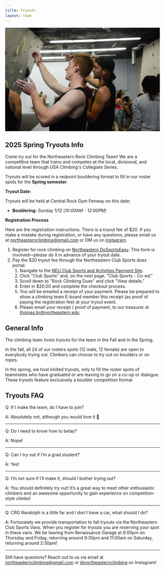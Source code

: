 ```yaml
---
title: Tryouts
layout: team
---
```

![Two climbers discuss beta](/images/beta.jpg)

## 2025 Spring Tryouts Info

Come try out for the Northeastern Rock Climbing Team!
We are a competitive team that trains and competes at the local, divisional, and national level through USA Climbing's Collegiate Series.

Tryouts will be scored in a redpoint bouldering format to fill in our roster spots for the **Spring semester**. 

**Tryout Date:**       

Tryouts will be held at Central Rock Gym Fenway on this date:
* **Bouldering:** Sunday 1/12 (_10:00AM - 12:00PM_) 

**Registration Process**

Here are the registration instructions. There is a tryout fee of $20. If you make a mistake during registration, or have any questions, please email us at northeasternclimbing@gmail.com or DM us on [Instagram](https://www.instagram.com/northeasternclimbing/?utm_source=ig_web_button_share_sheet).

1. Register for rock climbing on [Northeastern DoSportsEasy](https://neu.dserec.com/online/clubsports_widget/club/27/registration).
   This form is involved—_please_ do it in advance of your tryout date.
2. Pay the $20 tryout fee through the Northeastern Club Sports dues portal:
   1. Navigate to the [NEU Club Sports and Activities Payment Site](https://commerce.cashnet.com/SFCSA).
   2. Click "Club Sports" and, on the next page, "Club Sports - Co-ed."
   3. Scroll down to "Rock Climbing Dues" and click "View details."
   4. Enter in $20.00 and complete the checkout process.
   5. You will be emailed a receipt of your payment. Please be prepared to show a climbing team E-board member this receipt (as proof of paying the registration fee) at your tryout event.
   6. Please email your receipt / proof of payment, to our treasurer at thomas.br@northeastern.edu

## General Info

The climbing team hosts tryouts for the team in the Fall and in the
Spring.

In the fall, all 24 of our rosters spots (12 male, 12 female)
are open to everybody trying out. Climbers can choose to try out on
boulders or on ropes.

In the spring, we host limited tryouts, only to fill the roster spots
of teammates who have graduated or are leaving to go on a co-op or dialogue. 
These tryouts feature exclusively a boulder competition format.

## Tryouts FAQ

Q: If I make the team, do I have to join?

A: Absolutely not, although you would love it 🙂

---

Q: Do I need to know how to belay?

A: Nope!

---

Q: Can I try out if I’m a grad student?

A: Yes!

---

Q: I’m not sure if I’ll make it, should I bother trying out?

A: You should definitely try out! It’s a great way to meet other enthusiastic climbers and an awesome opportunity to gain experience on competition-style climbs!

---

Q: CRG Randolph is a little far and I don't have a car, what should I do?

A: Fortunately we provide transportation to fall tryouts via the Northeastern Club Sports Vans. When you register for tryouts you are reserving your spot in these vans. We be leaving from Renaissance Garage at 6:00pm on Thursday and Friday, returning around 9:30pm and 11:00am on Saturday, returning around 2:30pm!

---

Still have questions? Reach out to us via email at northeasternclimbing@gmail.com or [@northeasternclimbing](https://www.instagram.com/northeasternclimbing/) on Instagram!

